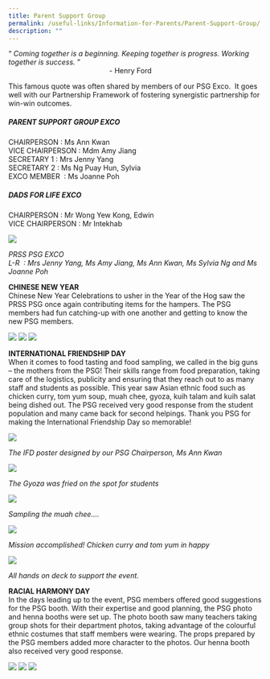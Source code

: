 ```yaml
---
title: Parent Support Group
permalink: /useful-links/Information-for-Parents/Parent-Support-Group/
description: ""
---
```

“ _Coming together is a beginning. Keeping together is progress. Working together is success._ ”
&nbsp;&nbsp; &nbsp;&nbsp;&nbsp; &nbsp;&nbsp;&nbsp; &nbsp;&nbsp;&nbsp; &nbsp;&nbsp;&nbsp; &nbsp;&nbsp;&nbsp; &nbsp;&nbsp;&nbsp; &nbsp;&nbsp;&nbsp; &nbsp;&nbsp;&nbsp; &nbsp;&nbsp;&nbsp; &nbsp;&nbsp;&nbsp; &nbsp;&nbsp;&nbsp; &nbsp;&nbsp;&nbsp; &nbsp;&nbsp;&nbsp; &nbsp;&nbsp;&nbsp; &nbsp;&nbsp;&nbsp; &nbsp;&nbsp;&nbsp; &nbsp;&nbsp;&nbsp; &nbsp;&nbsp;&nbsp; &nbsp;&nbsp;&nbsp; &nbsp;&nbsp;&nbsp; &nbsp;&nbsp;&nbsp; &nbsp;&nbsp;&nbsp; &nbsp;&nbsp;&nbsp; &nbsp;&nbsp;&nbsp; &nbsp;&nbsp;&nbsp; &nbsp;&nbsp;&nbsp; &nbsp;&nbsp;&nbsp; &nbsp;&nbsp;&nbsp; &nbsp;&nbsp;&nbsp; &nbsp;&nbsp;&nbsp; &nbsp;&nbsp;&nbsp; &nbsp;&nbsp;&nbsp; &nbsp;&nbsp;&nbsp; &nbsp;&nbsp;&nbsp; &nbsp;&nbsp; -&nbsp;Henry Ford

This famous quote was often shared by members of our PSG Exco.&nbsp; It goes well with our Partnership Framework of fostering synergistic partnership for win-win outcomes.

##### **PARENT SUPPORT GROUP EXCO**
CHAIRPERSON : Ms Ann Kwan
<br>VICE CHAIRPERSON : Mdm Amy Jiang
<br>SECRETARY 1 : Mrs Jenny Yang
<br>SECRETARY 2 : Ms Ng Puay Hun, Sylvia
<br>EXCO MEMBER&nbsp; : Ms Joanne Poh


  

##### **DADS FOR LIFE EXCO**
CHAIRPERSON : Mr Wong Yew Kong, Edwin
<br>VICE CHAIRPERSON : Mr Intekhab

![](/images/PSG%20EXCO%202019.png)

_PRSS PSG EXCO_&nbsp;
<br>_L-R&nbsp; : Mrs Jenny Yang, Ms Amy Jiang, Ms Ann Kwan, Ms Sylvia Ng and Ms Joanne Poh_

  

  

**CHINESE NEW YEAR**&nbsp;
<br>Chinese New Year Celebrations to usher in the Year of the Hog saw the PRSS PSG once again contributing items for the hampers. The PSG members had fun catching-up with one another and getting to know the new PSG members.

![](/images/CNY-1.png)
![](/images/CNY-2.png)
![](/images/CNY-3.png)

**INTERNATIONAL FRIENDSHIP DAY**
<br>When it comes to food tasting and food sampling, we called in the big guns – the mothers from the PSG! Their skills range from food preparation, taking care of the logistics, publicity and ensuring that they reach out to as many staff and students as possible. This year saw Asian ethnic food such as chicken curry, tom yum soup, muah chee, gyoza, kuih talam and kuih salat being dished out. The PSG received very good response from the student population and many came back for second helpings. Thank you PSG for making the International Friendship Day so memorable!

![](/images/IFD%20poster.png)

_The IFD poster designed by our PSG Chairperson, Ms Ann Kwan_

![](/images/Gyoza.png)

_The Gyoza was fried on the spot for students_

![](/images/Muah%20Chee.png)

_Sampling the muah chee…._

![](/images/Accomplishment.png)

_Mission accomplished! Chicken curry and tom yum in happy_

![](/images/Support%20team.png)

_All hands on deck to support the event._  

  

**RACIAL HARMONY DAY**
<br>In the days leading up to the event, PSG members offered good suggestions for the PSG booth. With their expertise and good planning, the PSG photo and henna booths were set up. The photo booth saw many teachers taking group shots for their department photos, taking advantage of the colourful ethnic costumes that staff members were wearing. The props prepared by the PSG members added more character to the photos. Our henna booth also received very good response.

![](/images/RH-2.png)
![](/images/RH-3.png)
![](/images/RH-4.png)